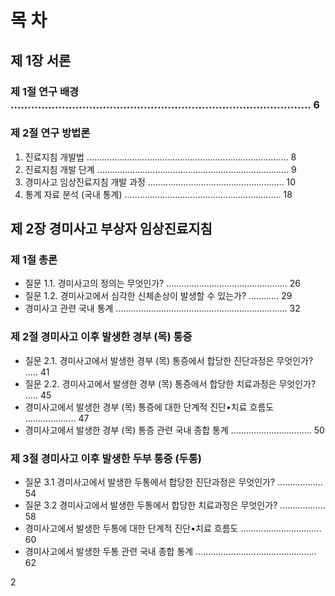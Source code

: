 # 목 차

## 제 1장 서론

### 제 1절 연구 배경 ........................................................................................ 6
### 제 2절 연구 방법론
1. 진료지침 개발법 ................................................................................ 8
2. 진료지침 개발 단계 ............................................................................ 9
3. 경미사고 임상진료지침 개발 과정 ...................................................... 10
4. 통계 자료 분석 (국내 통계) .............................................................. 18

## 제 2장 경미사고 부상자 임상진료지침

### 제 1절 총론
- 질문 1.1. 경미사고의 정의는 무엇인가? ................................................ 26
- 질문 1.2. 경미사고에서 심각한 신체손상이 발생할 수 있는가? ............ 29
- 경미사고 관련 국내 통계 .................................................................... 32

### 제 2절 경미사고 이후 발생한 경부 (목) 통증
- 질문 2.1. 경미사고에서 발생한 경부 (목) 통증에서 합당한 진단과정은 무엇인가? ..... 41
- 질문 2.2. 경미사고에서 발생한 경부 (목) 통증에서 합당한 치료과정은 무엇인가? ..... 45
- 경미사고에서 발생한 경부 (목) 통증에 대한 단계적 진단•치료 흐름도 .................... 47
- 경미사고에서 발생한 경부 (목) 통증 관련 국내 종합 통계 ................................ 50

### 제 3절 경미사고 이후 발생한 두부 통증 (두통)
- 질문 3.1 경미사고에서 발생한 두통에서 합당한 진단과정은 무엇인가? .................. 54
- 질문 3.2 경미사고에서 발생한 두통에서 합당한 치료과정은 무엇인가? .................. 58
- 경미사고에서 발생한 두통에 대한 단계적 진단•치료 흐름도 ................................ 60
- 경미사고에서 발생한 두통 관련 국내 종합 통계 ................................................ 62

<PAGE>2